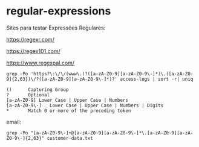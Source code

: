 # regular-expressions

Sites para testar Expressões Regulares:

https://regexr.com/

https://regex101.com/

https://www.regexpal.com/


```
grep -Po 'https?\:\/\/(www\.)?([a-zA-Z0-9][a-zA-Z0-9\-]*)\.([a-zA-Z0-9]{2,63})\/?([a-zA-Z0-9][a-zA-Z0-9\-]*)?' access-logs | sort -r| uniq

() 		Capturing Group
? 		Optional
[a-zA-Z0-9]	Lower Case | Upper Case | Numbers
[a-zA-Z0-9\-]	Lower Case | Upper Case | Numbers | Digits
* 		Match 0 or more of the preceding token
```


email:

```
grep -Po "[a-zA-Z0-9\-]+@[a-zA-Z0-9][a-zA-Z0-9\-]*\.[a-zA-Z0-9][a-zA-Z0-9\-]{2,63}" customer-data.txt 
```
